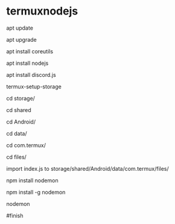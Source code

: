 # termuxnodejs<a name="TOP"></a>

apt update<a name="TOP"></a>

apt upgrade<a name="TOP"></a>

apt install coreutils<a name="TOP"></a>

apt install nodejs<a name="TOP"></a>

apt install discord.js<a name="TOP"></a>

termux-setup-storage<a name="TOP"></a>

cd storage/<a name="TOP"></a>

cd shared<a name="TOP"></a>

cd Android/<a name="TOP"></a>

cd data/<a name="TOP"></a>

cd com.termux/<a name="TOP"></a>

cd files/<a name="TOP"></a>

import index.js to storage/shared/Android/data/com.termux/files/


npm install nodemon<a name="TOP"></a>

npm install -g nodemon<a name="TOP"></a>

nodemon<a name="TOP"></a>

#finish

